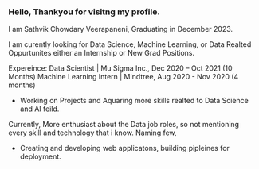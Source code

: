 ### Hello, Thankyou for visitng my profile.

I am Sathvik Chowdary Veerapaneni, Graduating in December 2023.

I am curently looking for Data Science, Machine Learning, or Data Realted Oppurtunites either an Internship or New Grad Positions.

Expereince:
Data Scientist | Mu Sigma Inc., Dec 2020 – Oct 2021 (10 Months)
Machine Learning Intern | Mindtree, Aug 2020 - Nov 2020 (4 months)

- Working on Projects and Aquaring more skills realted to Data Science and AI feild.

Currently, More enthusiast about the Data job roles, so not mentioning every skill and technology that i know.
Naming few,
- Creating and developing web applicatons, building pipleines for deployment.


  







<!--
**Sathvik-Chowdary-Veerapaneni/Sathvik-Chowdary-Veerapaneni** is a ✨ _special_ ✨ repository because its `README.md` (this file) appears on your GitHub profile.

Here are some ideas to get you started:

- 🔭 I’m currently working on ...
- 🌱 I’m currently learning ...
- 👯 I’m looking to collaborate on ...
- 🤔 I’m looking for help with ...
- 💬 Ask me about ...
- 📫 How to reach me: ...
- 😄 Pronouns: ...
- ⚡ Fun fact: ...
-->
